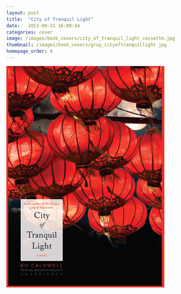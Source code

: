 ```yaml
---
layout: post
title:  "City of Tranquil Light"
date:   2013-09-21 16:09:44
categories: cover
image: /images/book_covers/city_of_tranquil_light_cassette.jpg 
thumbnail: /images/book_covers/gray_cityoftranquillight.jpg
homepage_order: 4
---
```

![City of Tranquil Light][image]

[image]: /images/book_covers/city_of_tranquil_light_cassette.jpg "City of Tranquil Light"
